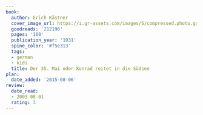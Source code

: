 ```yaml
---
book:
  author: Erich Kästner
  cover_image_url: https://i.gr-assets.com/images/S/compressed.photo.goodreads.com/books/1172741864l/212196.jpg
  goodreads: '212196'
  pages: '160'
  publication_year: '1931'
  spine_color: '#f5e313'
  tags:
  - german
  - kids
  title: Der 35. Mai oder Konrad reitet in die Südsee
plan:
  date_added: '2015-08-06'
review:
  date_read:
  - 2003-08-01
  rating: 3
---
```

